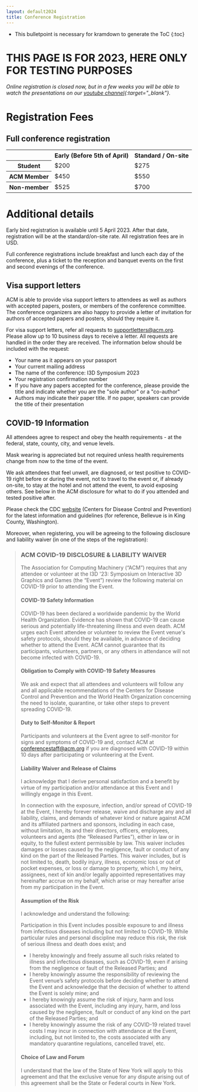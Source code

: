 ```yaml
---
layout: default2024
title: Conference Registration
---
```


* This bulletpoint is necessary for kramdown to generate the ToC
{:toc}


# THIS PAGE IS FOR 2023, HERE ONLY FOR TESTING PURPOSES

*Online registration is closed now, but in a few weeks you will be able to watch the presentations on our [youtube channel](https://www.youtube.com/@I3DSymposium){:target="_blank"}.*

	
# Registration Fees

## Full conference registration


<table class="center-text odd-rows-darker">
   <tr>
      <th>&nbsp;</th>
      <th>Early (Before 5th of April)</th>
      <th>Standard / On-site</th>
   </tr>
   <tr>
      <th>Student</th>
      <td>$200</td>
      <td>$275</td>
   </tr>
   <tr>
      <th>ACM Member</th>
      <td>$450</td>
      <td>$550</td>
   </tr>
   <tr>
      <th>Non-member</th>
      <td>$525</td>
      <td>$700</td>
   </tr>
</table>
 

# Additional details
Early bird registration is available until 5 April 2023. After that date, registration will be at the standard/on-site rate. All registration fees are in USD.

Full conference registrations include breakfast and lunch each day of the conference, plus a ticket to the reception and banquet events on the first and second evenings of the conference.

## Visa support letters
ACM is able to provide visa support letters to attendees as well as authors with accepted papers, posters, or members of the conference committee. The conference organizers are also happy to provide a letter of invitation for authors of accepted papers and posters, should they require it.

For visa support letters, refer all requests to [supportletters@acm.org](mailto:supportletters@acm.org).  Please allow up to 10 business days to receive a letter. All requests are handled in the order they are received. The information below should be included with the request:

- Your name as it appears on your passport
- Your current mailing address
- The name of the conference: I3D Symposium 2023
- Your registration confirmation number
- If you have any papers accepted for the conference, please provide the title and indicate whether you are the "sole author" or a "co-author"
- Authors may indicate their paper title. If no paper, speakers can provide the title of their presentation

## COVID-19 Information

All attendees agree to respect and obey the health requirements - at the federal, state, county, city, and venue levels.

Mask wearing is appreciated but not required unless health requirements change from now to the time of the event.

We ask attendees that feel unwell, are diagnosed, or test positive to COVID-19 right before or during the event, not to travel to the event or, if already on-site, to stay at the hotel and not attend the event, to avoid exposing others. See below in the ACM disclosure for what to do if you attended and tested positive after.

Please check the CDC <a href="https://www.cdc.gov/coronavirus/2019-nCoV/index.html">website</a> (Centers for Disease Control and Prevention) for the latest information and guidelines (for reference, Bellevue is in King County, Washington).

Moreover, when registering, you will be agreeing to the following disclosure and liability waiver (in one of the steps of the registration):

> ### ACM COVID-19 DISCLOSURE & LIABILITY WAIVER
>
> The Association for Computing Machinery (“ACM”) requires that any attendee or volunteer at the I3D '23: Symposium on Interactive 3D Graphics and Games (the “Event”) review the following material on COVID-19 prior to attending the Event.
>
> #### COVID-19 Safety Information
> COVID-19 has been declared a worldwide pandemic by the World Health Organization. Evidence has shown that COVID-19 can cause serious and potentially life-threatening illness and even death. ACM urges each Event attendee or volunteer to review the Event venue&apos;s safety protocols, should they be available, in advance of deciding whether to attend the Event. ACM cannot guarantee that its participants, volunteers, partners, or any others in attendance will not become infected with COVID-19.
> 
> #### Obligation to Comply with COVID-19 Safety Measures
> We ask and expect that all attendees and volunteers will follow any and all applicable recommendations of the Centers for Disease Control and Prevention and the World Health Organization concerning the need to isolate, quarantine, or take other steps to prevent spreading COVID-19.
> 
> #### Duty to Self-Monitor & Report
> Participants and volunteers at the Event agree to self-monitor for signs and symptoms of COVID-19 and, contact ACM at <a href="mailto:conferencestaff@acm.org">conferencestaff@acm.org</a> if you are diagnosed with COVID-19 within 10 days after participating or volunteering at the Event.
> 
> #### Liability Waiver and Release of Claims
> I acknowledge that I derive personal satisfaction and a benefit by virtue of my participation and/or attendance at this Event and I willingly engage in this Event.
> 
> In connection with the exposure, infection, and/or spread of COVID-19 at the Event, I hereby forever release, waive and discharge any and all liability, claims, and demands of whatever kind or nature against ACM and its affiliated partners and sponsors, including in each case, without limitation, its and their directors, officers, employees, volunteers and agents (the “Released Parties”), either in law or in equity, to the fullest extent permissible by law. This waiver includes damages or losses caused by the negligence, fault or conduct of any kind on the part of the Released Parties. This waiver includes, but is not limited to, death, bodily injury, illness, economic loss or out of pocket expenses, or loss or damage to property, which I, my heirs, assignees, next of kin and/or legally appointed representatives may hereinafter accrue on my behalf, which arise or may hereafter arise from my participation in the Event.
> 
> #### Assumption of the Risk
> I acknowledge and understand the following:
> 
> Participation in this Event includes possible exposure to and illness from infectious diseases including but not limited to COVID-19. While particular rules and personal discipline may reduce this risk, the risk of serious illness and death does exist; and
>
> - I hereby knowingly and freely assume all such risks related to illness and infectious diseases, such as COVID-19, even if arising from the negligence or fault of the Released Parties; and
> - I hereby knowingly assume the responsibility of reviewing the Event venue’s safety protocols before deciding whether to attend the Event and acknowledge that the decision of whether to attend the Event is solely mine; and
> - I hereby knowingly assume the risk of injury, harm and loss associated with the Event, including any injury, harm, and loss caused by the negligence, fault or conduct of any kind on the part of the Released Parties; and
> - I hereby knowingly assume the risk of any COVID-19 related travel costs I may incur in connection with attendance at the Event, including, but not limited to, the costs associated with any mandatory quarantine regulations, cancelled travel, etc.
>
> #### Choice of Law and Forum
> I understand that the law of the State of New York will apply to this agreement and that the exclusive venue for any dispute arising out of this agreement shall be the State or Federal courts in New York.
